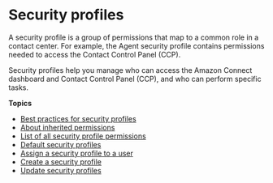 # Security profiles<a name="connect-security-profiles"></a>

A security profile is a group of permissions that map to a common role in a contact center\. For example, the Agent security profile contains permissions needed to access the Contact Control Panel \(CCP\)\.

Security profiles help you manage who can access the Amazon Connect dashboard and Contact Control Panel \(CCP\), and who can perform specific tasks\. 

**Topics**
+ [Best practices for security profiles](security-profile-best-practices.md)
+ [About inherited permissions](inherited-permissions.md)
+ [List of all security profile permissions](security-profile-list.md)
+ [Default security profiles](default-security-profiles.md)
+ [Assign a security profile to a user](assign-security-profile.md)
+ [Create a security profile](create-security-profile.md)
+ [Update security profiles](update-security-profiles.md)